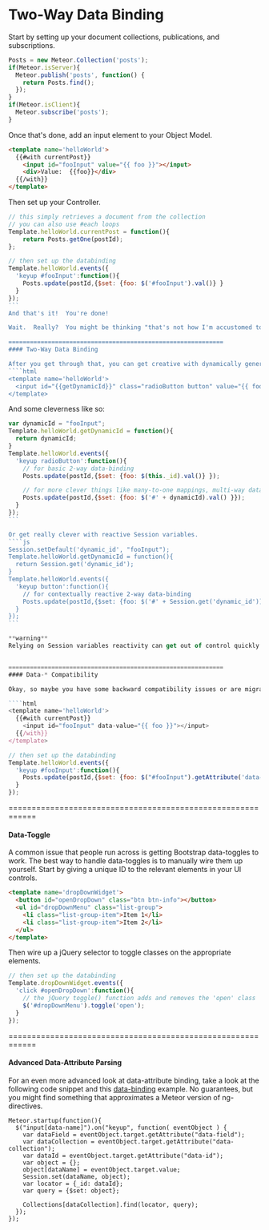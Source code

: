 Two-Way Data Binding
==============================



Start by setting up your document collections, publications, and subscriptions.  
````js
Posts = new Meteor.Collection('posts');
if(Meteor.isServer){
  Meteor.publish('posts', function() {
    return Posts.find();
  });
}
if(Meteor.isClient){
  Meteor.subscribe('posts');
}

````

Once that's done, add an input element to your Object Model.
````html
<template name='helloWorld'>
  {{#with currentPost}}
    <input id="fooInput" value="{{ foo }}"></input>
    <div>Value:  {{foo}}</div>
  {{/with}}
</template>
````

Then set up your Controller.
````js
// this simply retrieves a document from the collection
// you can also use #each loops
Template.helloWorld.currentPost = function(){
    return Posts.getOne(postId);
};

// then set up the databinding
Template.helloWorld.events({
  'keyup #fooInput':function(){
    Posts.update(postId,{$set: {foo: $('#fooInput').val()} }
  }
});
```
And that's it!  You're done!  

Wait.  Really?  You might be thinking "that's not how I'm accustomed to doing data bindings.  Where are the data-* attributes?".  Well, the good news is that Meteor's client-side minimongo data store handles most all of the data synchronization for you, and exposes a data context along with your Blaze templates.  And that effectively eliminates the need to have data-* attributes.  The only thing you need to do is expose some hooks between the datastore and the template using a spacebars syntax, which is similar to PHP, moustache, and handlebars.  

============================================================
#### Two-Way Data Binding  

After you get through that, you can get creative with dynamically generated data-bindings like this:
````html
<template name='helloWorld'>
  <input id="{{getDynamicId}}" class="radioButton button" value="{{ foo }}"></input>
</template>
````

And some cleverness like so:
````js
var dynamicId = "fooInput";
Template.helloWorld.getDynamicId = function(){
  return dynamicId;
}
Template.helloWorld.events({
  'keyup radioButton':function(){    
    // for basic 2-way data-binding
    Posts.update(postId,{$set: {foo: $(this._id).val()} });  

    // for more clever things like many-to-one mappings, multi-way databindings, etc.
    Posts.update(postId,{$set: {foo: $('#' + dynamicId).val() }});
  }
});
```

Or get really clever with reactive Session variables.  
````js
Session.setDefault('dynamic_id', "fooInput");
Template.helloWorld.getDynamicId = function(){
  return Session.get('dynamic_id');
}
Template.helloWorld.events({
  'keyup button':function(){    
    // for contextually reactive 2-way data-binding
    Posts.update(postId,{$set: {foo: $('#' + Session.get('dynamic_id')).val() }});
  }
});
```

**warning**  
Relying on Session variables reactivity can get out of control quickly.  Contextually reactive multi-way databinding can be super powerful, but be sure to have a test applet where you can study and confirm the behavior of the queries and templates you're trying to render.  This kind of approach can become combinatorially complex very quickly.


============================================================
#### Data-* Compatibility

Okay, so maybe you have some backward compatibility issues or are migrating an application from Angular or Knockout to Meteor, and have a who bunch of data-* syntax that you have to deal with.  How to make Meteor play nicely with them?  Well, remember that you can place spacebar brackets pretty much anywhere in your HTML and CSS selectors can query by attribute type and there is the ``getAttribute`` method.  Your HTML will be a bit more cluttered than it needs to be, and your CSS selectors won't be as fast and can get overloaded; but you can make it work.

````html
<template name='helloWorld'>
  {{#with currentPost}}
    <input id="fooInput" data-value="{{ foo }}"></input>
  {{/with}}
</template>
````

````js
// then set up the databinding
Template.helloWorld.events({
  'keyup #fooInput':function(){
    Posts.update(postId,{$set: {foo: $("#fooInput").getAttribute('data-value')} })
  }
});
````

============================================================
#### Data-Toggle 

A common issue that people run across is getting Bootstrap data-toggles to work.  The best way to handle data-toggles is to manually wire them up yourself.  Start by giving a unique ID to the relevant elements in your UI controls.

````html
<template name='dropDownWidget'>
  <button id="openDropDown" class="btn btn-info"></button>
  <ul id="dropDownMenu" class="list-group">
    <li class="list-group-item">Item 1</li>
    <li class="list-group-item">Item 2</li>
  </ul>
</template>
````

Then wire up a jQuery selector to toggle classes on the appropriate elements. 
````js
// then set up the databinding
Template.dropDownWidget.events({
  'click #openDropDown':function(){
    // the jQuery toggle() function adds and removes the 'open' class
    $('#dropDownMenu').toggle('open');
  }
});
````

============================================================
#### Advanced Data-Attribute Parsing 

For an even more advanced look at data-attribute binding, take a look at the following code snippet and this [data-binding](https://github.com/awatson1978/data-bindings) example.  No guarantees, but you might find something that approximates a Meteor version of ng-directives.

````
Meteor.startup(function(){
  $("input[data-name]").on("keyup", function( eventObject ) {
    var dataField = eventObject.target.getAttribute("data-field");
    var dataCollection = eventObject.target.getAttribute("data-collection");
    var dataId = eventObject.target.getAttribute("data-id");
    var object = {};
    object[dataName] = eventObject.target.value;
    Session.set(dataName, object);
    var locator = {_id: dataId};
    var query = {$set: object};

    Collections[dataCollection].find(locator, query);
  });
});

````

